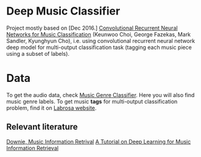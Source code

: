 # Deep Music Classifier

Project mostly based on [Dec 2016.] [Convolutional Recurrent Neural Networks for Music Classification](https://arxiv.org/abs/1609.04243) (Keunwoo Choi, George Fazekas, Mark Sandler, Kyunghyun Cho), i.e. using convolutional recurrent neural network deep model for multi-output classification task (tagging each music piece using a subset of labels).

# Data

To get the audio data, check [Music Genre Classifier](https://github.com/mlachmish/MusicGenreClassification). Here you will also find music genre labels. To get music **tags** for multi-output classification problem, find it on [Labrosa website](https://labrosa.ee.columbia.edu/millionsong/lastfm).

## Relevant literature

[Downie, Music Information Retrival](http://www.music.mcgill.ca/~ich/classes/mumt611_08/downie_mir_arist37.pdf)
[A Tutorial on Deep Learning for Music Information Retrieval](https://arxiv.org/pdf/1709.04396.pdf)
